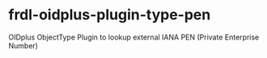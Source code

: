 # frdl-oidplus-plugin-type-pen
OIDplus ObjectType Plugin to lookup external IANA PEN (Private Enterprise Number)
